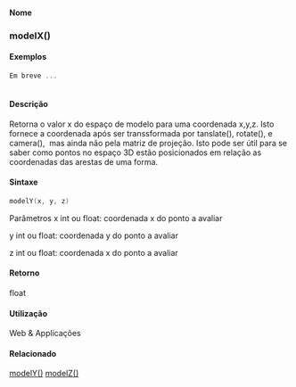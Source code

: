 
#### Nome
### modelX()

#### Exemplos

```pde
Em breve ...
 

```



#### Descrição
Retorna o valor x do espaço de
modelo para uma coordenada x,y,z. Isto fornece a coordenada após
ser transsformada por tanslate(), rotate(), e camera(),  mas ainda
não pela matriz de projeção. Isto pode ser
útil para se saber como pontos no espaço 3D estão
posicionados em relação as coordenadas das arestas de uma
forma.

#### Sintaxe
```pde
modelY(x, y, z)

```
Parâmetros
x
int
ou float: coordenada x do ponto a avaliar


y
int
ou float: coordenada y do ponto a avaliar


z
int
ou float: coordenada x do ponto a avaliar




#### Retorno
 float

#### Utilização
 Web &
Applicações

#### Relacionado
[](file:///F:/Software/Processing/Tradu%E7%E3o%20em%20Andamento/www.processing.org/reference/br/modelX_
)[modelY()](modelY_
)
[modelZ()](modelZ_
)

